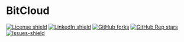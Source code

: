 # BitCloud
<!-- MARKDOWN LINKS & IMAGES (Project shields follow below links for detail)-->
<!-- https://img.shields.io https://www.markdownguide.org/basic-syntax/#reference-style-links -->
[![License shield](https://img.shields.io/github/license/goodnessemmanuel/bite-cloud?label=LICENSE&style=for-the-badge)](https://github.com/goodnessemmanuel/bite-cloud/blob/main/LICENSE)
[![LinkedIn shield](https://img.shields.io/badge/linkedIn-0077B5?logo=linkedin&style=for-the-badge&logoColor=white)](https://www.linkedin.com/in/oche-ejeh-a53497177/)
[![GitHub forks](https://img.shields.io/github/forks/goodnessemmanuel/bite-cloud?style=for-the-badge)](https://github.com/goodnessemmanuel/bite-cloud/network/members)
[![GitHub Rep stars](https://img.shields.io/github/stars/goodnessemmanuel/bite-cloud?logo=GitHub&style=for-the-badge)](https://github.com/goodnessemmanuel/bite-cloud/stargazers)
[![Issues-shield](https://img.shields.io/github/issues/goodnessemmanuel/bite-cloud?style=for-the-badge)](https://github.com/goodnessemmanuel/bite-cloud/issues)
